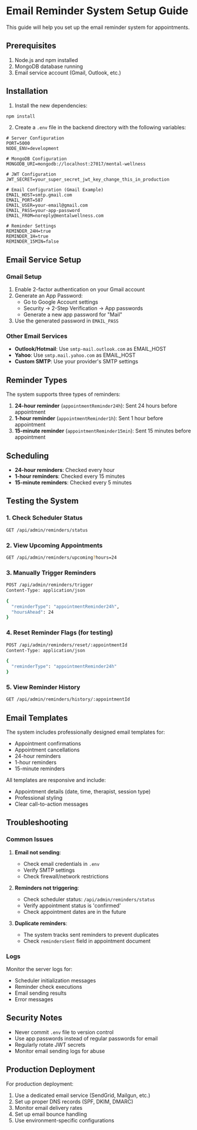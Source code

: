 # Email Reminder System Setup Guide

This guide will help you set up the email reminder system for appointments.

## Prerequisites

1. Node.js and npm installed
2. MongoDB database running
3. Email service account (Gmail, Outlook, etc.)

## Installation

1. Install the new dependencies:
```bash
npm install
```

2. Create a `.env` file in the backend directory with the following variables:

```env
# Server Configuration
PORT=5000
NODE_ENV=development

# MongoDB Configuration
MONGODB_URI=mongodb://localhost:27017/mental-wellness

# JWT Configuration
JWT_SECRET=your_super_secret_jwt_key_change_this_in_production

# Email Configuration (Gmail Example)
EMAIL_HOST=smtp.gmail.com
EMAIL_PORT=587
EMAIL_USER=your-email@gmail.com
EMAIL_PASS=your-app-password
EMAIL_FROM=noreply@mentalwellness.com

# Reminder Settings
REMINDER_24H=true
REMINDER_1H=true
REMINDER_15MIN=false
```

## Email Service Setup

### Gmail Setup
1. Enable 2-factor authentication on your Gmail account
2. Generate an App Password:
   - Go to Google Account settings
   - Security → 2-Step Verification → App passwords
   - Generate a new app password for "Mail"
3. Use the generated password in `EMAIL_PASS`

### Other Email Services
- **Outlook/Hotmail**: Use `smtp-mail.outlook.com` as EMAIL_HOST
- **Yahoo**: Use `smtp.mail.yahoo.com` as EMAIL_HOST
- **Custom SMTP**: Use your provider's SMTP settings

## Reminder Types

The system supports three types of reminders:

1. **24-hour reminder** (`appointmentReminder24h`): Sent 24 hours before appointment
2. **1-hour reminder** (`appointmentReminder1h`): Sent 1 hour before appointment  
3. **15-minute reminder** (`appointmentReminder15min`): Sent 15 minutes before appointment

## Scheduling

- **24-hour reminders**: Checked every hour
- **1-hour reminders**: Checked every 15 minutes
- **15-minute reminders**: Checked every 5 minutes

## Testing the System

### 1. Check Scheduler Status
```bash
GET /api/admin/reminders/status
```

### 2. View Upcoming Appointments
```bash
GET /api/admin/reminders/upcoming?hours=24
```

### 3. Manually Trigger Reminders
```bash
POST /api/admin/reminders/trigger
Content-Type: application/json

{
  "reminderType": "appointmentReminder24h",
  "hoursAhead": 24
}
```

### 4. Reset Reminder Flags (for testing)
```bash
POST /api/admin/reminders/reset/:appointmentId
Content-Type: application/json

{
  "reminderType": "appointmentReminder24h"
}
```

### 5. View Reminder History
```bash
GET /api/admin/reminders/history/:appointmentId
```

## Email Templates

The system includes professionally designed email templates for:

- Appointment confirmations
- Appointment cancellations
- 24-hour reminders
- 1-hour reminders
- 15-minute reminders

All templates are responsive and include:
- Appointment details (date, time, therapist, session type)
- Professional styling
- Clear call-to-action messages

## Troubleshooting

### Common Issues

1. **Email not sending**:
   - Check email credentials in `.env`
   - Verify SMTP settings
   - Check firewall/network restrictions

2. **Reminders not triggering**:
   - Check scheduler status: `/api/admin/reminders/status`
   - Verify appointment status is 'confirmed'
   - Check appointment dates are in the future

3. **Duplicate reminders**:
   - The system tracks sent reminders to prevent duplicates
   - Check `remindersSent` field in appointment document

### Logs

Monitor the server logs for:
- Scheduler initialization messages
- Reminder check executions
- Email sending results
- Error messages

## Security Notes

- Never commit `.env` file to version control
- Use app passwords instead of regular passwords for email
- Regularly rotate JWT secrets
- Monitor email sending logs for abuse

## Production Deployment

For production deployment:

1. Use a dedicated email service (SendGrid, Mailgun, etc.)
2. Set up proper DNS records (SPF, DKIM, DMARC)
3. Monitor email delivery rates
4. Set up email bounce handling
5. Use environment-specific configurations 